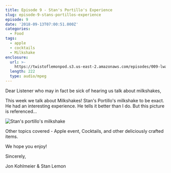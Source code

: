 ```yaml
---
title: Episode 9 - Stan's Portillo's Experience
slug: episode-9-stans-portillos-experience
episode: 9
date: '2018-09-13T07:00:51.000Z'
categories:
  - Food
tags:
  - apple
  - cocktails
  - Milkshake
enclosure:
  url: >-
    https://twistoflemonpod.s3.us-east-2.amazonaws.com/episodes/009-lwatol-20180913.mp3
  length: 222
  type: audio/mpeg
---
```


Dear Listener who may in fact be sick of hearing us talk about milkshakes,

This week we talk about Milkshakes! Stan's Portillo's milkshake to be exact. He had an interesting experience. He tells it better than I do. But this picture is referenced...

![Stan's portillo's milkshake](images/IMG_6447-225x300.jpg)

Other topics covered - Apple event, Cocktails, and other deliciously crafted items.

We hope you enjoy!

Sincerely,

Jon Kohlmeier & Stan Lemon


